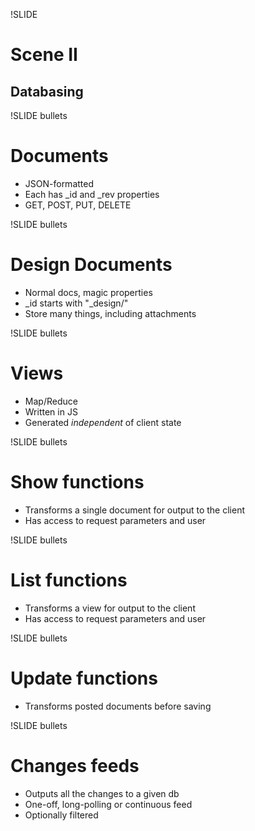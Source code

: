 !SLIDE
# Scene II
## Databasing

!SLIDE bullets
# Documents
* JSON-formatted
* Each has \_id and \_rev properties
* GET, POST, PUT, DELETE

!SLIDE bullets
# Design Documents
* Normal docs, magic properties
* \_id starts with "_design/"
* Store many things, including attachments

!SLIDE bullets
# Views
* Map/Reduce
* Written in JS
* Generated _independent_ of client state

!SLIDE bullets
# Show functions
* Transforms a single document for output to the client
* Has access to request parameters and user

!SLIDE bullets
# List functions
* Transforms a view for output to the client
* Has access to request parameters and user

!SLIDE bullets
# Update functions
* Transforms posted documents before saving

!SLIDE bullets
# Changes feeds
* Outputs all the changes to a given db
* One-off, long-polling or continuous feed
* Optionally filtered

